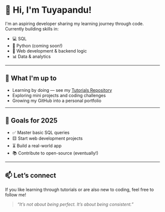 # 👋 Hi, I'm Tuyapandu!

I'm an aspiring developer sharing my learning journey through code.
Currently building skills in:
- 💻 SQL
- 🐍 Python (coming soon!)
- 🧱 Web development & backend logic
- 📊 Data & analytics

---

## 🧠 What I'm up to

- Learning by doing — see my [Tutorials Repository](https://github.com/Tuyapandu/mysql-select-tutorial)
- Exploring mini projects and coding challenges
- Growing my GitHub into a personal portfolio

---

## 🚀 Goals for 2025

- ✅ Master basic SQL queries
- 🟨 Start web development projects
- ⏳ Build a real-world app
- 📚 Contribute to open-source (eventually!)

---

## 📫 Let’s connect

If you like learning through tutorials or are also new to coding, feel free to follow me!

> *“It’s not about being perfect. It’s about being consistent.”*
